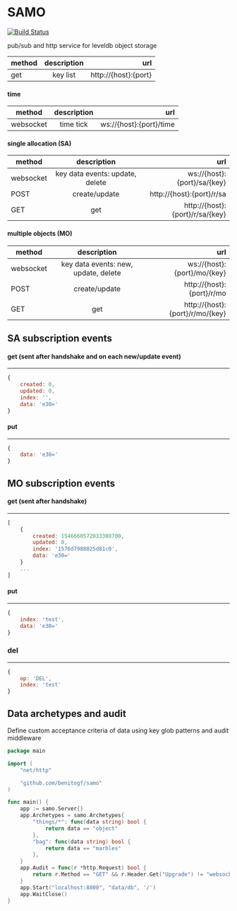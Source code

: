 # SAMO

[![Build Status][build-image]][build-url]


[build-url]: https://travis-ci.org/benitogf/samo
[build-image]: https://api.travis-ci.org/benitogf/samo.svg?branch=master&style=flat-square

pub/sub and http service for leveldb object storage

| method | description | url    |
| ------------- |:-------------:| -----:|
| get | key list | http://{host}:{port} |

#### time

| method | description | url    |
| ------------- |:-------------:| -----:|
| websocket| time tick | ws://{host}:{port}/time |


#### single allocation (SA)

| method | description | url    |
| ------------- |:-------------:| -----:|
| websocket| key data events: update, delete | ws://{host}:{port}/sa/{key} |
| POST | create/update | http://{host}:{port}/r/sa |
| GET | get | http://{host}:{port}/r/sa/{key} |

#### multiple objects (MO)

| method  | description | url    |
| ------------- |:-------------:| -----:|
| websocket | key data events: new, update, delete | ws://{host}:{port}/mo/{key} |
| POST | create/update | http://{host}:{port}/r/mo |
| GET | get | http://{host}:{port}/r/mo/{key} |


## SA subscription events

#### get (sent after handshake and on each new/update event)
---
```js
{
    created: 0,
    updated: 0,
    index: '',
    data: 'e30='
}
```

#### put
---
```js
{
    data: 'e30='
}
```

## MO subscription events

#### get (sent after handshake)
---
```js
[
    {
        created: 1546660572033308700,
        updated: 0,
        index: '1576d7988025d81c0',
        data: 'e30='
    }
    ...
]
```

#### put
---
```js
{
    index: 'test',
    data: 'e30='
}
```

### del
---
```js
{
    op: 'DEL',
    index: 'test'
}
```

## Data archetypes and audit

Define custom acceptance criteria of data using key glob patterns and audit middleware

```go
package main

import (
	"net/http"

	"github.com/benitogf/samo"
)

func main() {
	app := samo.Server{}
	app.Archetypes = samo.Archetypes{
		"things/*": func(data string) bool {
			return data == "object"
		},
		"bag": func(data string) bool {
			return data == "marbles"
		},
	}
	app.Audit = func(r *http.Request) bool {
		return r.Method == "GET" && r.Header.Get("Upgrade") != "websocket"
	}
	app.Start("localhost:8800", "data/db", '/')
	app.WaitClose()
}
```
